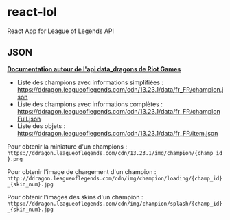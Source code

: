 # react-lol
React App for League of Legends API

## JSON 

**[Documentation autour de l'api data_dragons de Riot Games](https://developer.riotgames.com/docs/lol#data-dragon_champions)**

* Liste des champions avec informations simplifiées : https://ddragon.leagueoflegends.com/cdn/13.23.1/data/fr_FR/champion.json
* Liste des champions avec informations complètes : https://ddragon.leagueoflegends.com/cdn/13.23.1/data/fr_FR/championFull.json
* Liste des objets : https://ddragon.leagueoflegends.com/cdn/13.23.1/data/fr_FR/item.json

Pour obtenir la miniature d'un champions :
`https://ddragon.leagueoflegends.com/cdn/13.23.1/img/champion/{champ_id}.png`

Pour obtenir l'image de chargement d'un champion : 
`http://ddragon.leagueoflegends.com/cdn/img/champion/loading/{champ_id}_{skin_num}.jpg` 

Pour obtenir l'images des skins d'un champion : 
`https://ddragon.leagueoflegends.com/cdn/img/champion/splash/{champ_id}_{skin_num}.jpg`